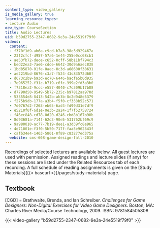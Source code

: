 ```yaml
---
content_type: video_gallery
is_media_gallery: true
learning_resource_types:
- Lecture Audio
ocw_type: CourseSection
title: Audio Lectures
uid: b59d2755-2347-0682-9e3a-24e5519f79f0
videos:
  content:
  - f370f1d9-ab6a-c9cd-b7a3-98c3d929467a
  - 23f2cfcf-d957-57a6-1e44-255e0cc68cb1
  - ae53fb72-dece-c652-0cff-58b11bf794c3
  - bed22ea3-7ae6-cdde-6642-30d9a6aec838
  - 1bd85870-01fe-0aec-0c3d-a68600f38631
  - ae2219bd-8676-c3a7-f524-43c83572d60f
  - d673c2b9-b93d-ec70-6446-bacfe5b0d935
  - 7e965252-f31c-b719-c6fc-999e2fd3a3b0
  - f7318ea2-9ccc-e557-4040-c7c309b17b88
  - d7790d50-0549-5b72-235c-b97812aa970d
  - 533554e8-8413-542b-ab3b-8c2d048e5379
  - f275b9db-177a-a3b4-f5f0-cf338b52c571
  - 7d0767d2-f263-eb65-6ad4-fd99d31e7df9
  - e5210f0f-6d1e-0e3b-2a24-1f7f52758724
  - f46ec848-cd78-0d20-d246-cbd8b167b90b
  - 8d93681a-714f-62d3-90e5-531762bf69c9
  - 9a980010-ac77-7b19-dee1-a3d39fc8e965
  - 4e71001e-f3f0-5b50-717f-faa5e962343f
  - cafb34e4-1463-5801-0f89-c83277ed375a
  website: cms-608-game-design-fall-2010
---
```


Recordings of selected lectures are available below. All guest lectures are used with permission. Assigned readings and lecture slides (if any) for these sessions are listed under the Related Resources tab of each recording. A full schedule of reading assignments is given on the [Study Materials]({{< baseurl >}}/pages/study-materials) page.

Textbook
--------

\[CGD\] = Brathwaite, Brenda, and Ian Schreiber. _Challenges for Game Designers: Non-Digital Exercises for Video Game Designers_. Boston, MA: Charles River Media/Course Technology, 2009. ISBN: 9781584505808.

{{< video-gallery "b59d2755-2347-0682-9e3a-24e5519f79f0" >}}

